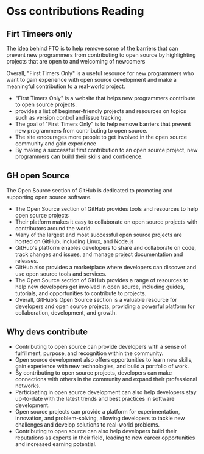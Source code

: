 # Oss contributions Reading

## Firt Timeers only 

The idea behind FTO is to help remove some of the barriers that can prevent new programmers from contributing to open source by highlighting projects that are open to and welcoming of newcomers

Overall, "First Timers Only" is a useful resource for new programmers who want to gain experience with open source development and make a meaningful contribution to a real-world project.

- "First Timers Only" is a website that helps new programmers contribute to open source projects.
- provides a list of beginner-friendly projects and resources on topics such as version control and issue tracking.
- The goal of "First Timers Only" is to help remove barriers that prevent new programmers from contributing to open source.
- The site encourages more people to get involved in the open source community and gain experience 
- By making a successful first contribution to an open source project, new programmers can build their skills and confidence.

## GH open Source

The Open Source section of GitHub is dedicated to promoting and supporting open source software.

- The Open Source section of GitHub provides tools and resources to help open source projects 
- Their platform makes it easy to collaborate on open source projects with contributors around the world.
- Many of the largest and most successful open source projects are hosted on GitHub, including Linux, and Node.js
- GitHub's platform enables developers to share and collaborate on code, track changes and issues, and manage project documentation and releases.
- GitHub also provides a marketplace where developers can discover and use open source tools and services.
- The Open Source section of GitHub provides a range of resources to help new developers get involved in open source, including guides, tutorials, and opportunities to contribute to projects.
- Overall, GitHub's Open Source section is a valuable resource for developers and open source projects, providing a powerful platform for collaboration, development, and growth.

## Why devs contribute

- Contributing to open source can provide developers with a sense of fulfillment, purpose, and recognition within the community.
- Open source development also offers opportunities to learn new skills, gain experience with new technologies, and build a portfolio of work.
- By contributing to open source projects, developers can make connections with others in the community and expand their professional networks.
- Participating in open source development can also help developers stay up-to-date with the latest trends and best practices in software development.
- Open source projects can provide a platform for experimentation, innovation, and problem-solving, allowing developers to tackle new challenges and develop solutions to real-world problems.
- Contributing to open source can also help developers build their reputations as experts in their field, leading to new career opportunities and increased earning potential.